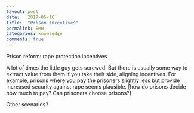 ```yaml
---
layout: post
date:   2017-05-16
title:  "Prison Incentives"
permalink: EMH
categories: knowledge
comments: true
---
```


Prison reform: rape protection incentives

A lot of times the little guy gets screwed. But there is usually some way to extract value from them if you take their side, aligning incentives. For example, prisons where you pay the prisoners slightly less but provide increased security against rape seems plausible. [how do prisons decide how much to pay? Can prisoners choose prisons?]

Other scenarios?